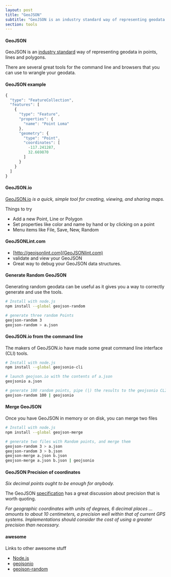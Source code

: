 ```yaml
---
layout: post
title: "GeoJSON"
subtitle: "GeoJSON is an industry standard way of representing geodata in points, lines and polygons"
section: tools
---
```


#### GeoJSON
GeoJSON is an [industry standard](https://tools.ietf.org/html/rfc7946#section-1.5) way of representing geodata in points, lines and polygons.

There are several great tools for the command line and browsers that you can use to wrangle your geodata.

#### GeoJSON example

``` javascript
{
  "type": "FeatureCollection",
  "features": [
    {
      "type": "Feature",
      "properties": {
        "name": "Point Loma"
      },
      "geometry": {
        "type": "Point",
        "coordinates": [
          -117.241287,
          32.669870
        ]
      }
    }
  ]
}
```

#### GeoJSON.io

[GeoJSON.io](http://geojson.io) _is a quick, simple tool for creating, viewing, and sharing maps._

Things to try

* Add a new Point, Line or Polygon
* Set properties like color and name by hand or by clicking on a point
* Menu items like File, Save, New, Random

#### GeoJSONLint.com

* [http://geojsonlint.com](GeoJSONlint.com)
* validate and view your GeoJSON
* Great way to debug your GeoJSON data structures.


#### Generate Random GeoJSON

Generating random geodata can be useful as it gives you a way to correctly generate and use the tools.

``` bash
# Install with node.js
npm install --global geojson-random

# generate three random Points
geojson-random 3
geojson-random > a.json
```


#### GeoJSON.io from the command line

The makers of GeoJSON.io have made some great command line interface (CLI) tools.

``` bash
# Install with node.js
npm install --global geojsonio-cli

# launch geojson.io with the contents of a.json
geojsonio a.json

# generate 100 random points, pipe (|) the results to the geojsonio CLI
geojson-random 100 | geojsonio
```

#### Merge GeoJSON

Once you have GeoJSON in memory or on disk, you can merge two files

``` bash
# Install with node.js
npm install --global geojson-merge

# generate two files with Random points, and merge them
geojson-random 3 > a.json
geojson-random 3 > b.json
geojson-merge a.json b.json
geojson-merge a.json b.json | geojsonio
```


#### GeoJSON Precision of coordinates

*Six decimal points ought to be enough for anybody.*

The GeoJSON [specification](https://tools.ietf.org/html/rfc7946#section-11.2) has a great discussion about precision that is worth quoting.  

_For geographic
   coordinates with units of degrees, 6 decimal places ...
   amounts to about 10 centimeters, a precision well
   within that of current GPS systems.  Implementations should consider
   the cost of using a greater precision than necessary._

#### awesome
Links to other awesome stuff

* [Node.js](https://roblabs.com/awesome/#node)
* [geojsonio](https://roblabs.com/awesome/#geojsonio)
* [geojson-random](https://roblabs.com/awesome/#geojson-random)
